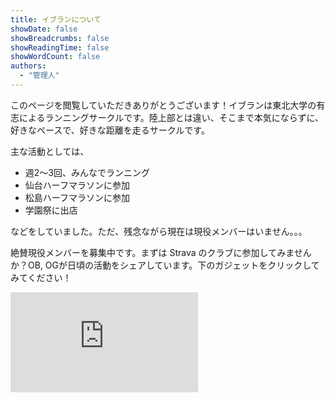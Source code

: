 ```yaml
---
title: イブランについて
showDate: false
showBreadcrumbs: false
showReadingTime: false
showWordCount: false
authors:
  - "管理人"
---
```


このページを閲覧していただきありがとうございます！イブランは東北大学の有志によるランニングサークルです。陸上部とは違い、そこまで本気にならずに、好きなペースで、好きな距離を走るサークルです。

主な活動としては、

- 週2〜3回、みんなでランニング
- 仙台ハーフマラソンに参加
- 松島ハーフマラソンに参加
- 学園祭に出店

などをしていました。ただ、残念ながら現在は現役メンバーはいません。。。

絶賛現役メンバーを募集中です。まずは Strava のクラブに参加してみませんか？OB, OGが日頃の活動をシェアしています。下のガジェットをクリックしてみてください！

<iframe allowtransparency frameborder='0' height='160' scrolling='no' src='https://www.strava.com/clubs/1124508/latest-rides/105e28b4242f413d3b66e18cef4f66144b4ae5fa?show_rides=false' width='300'></iframe>

